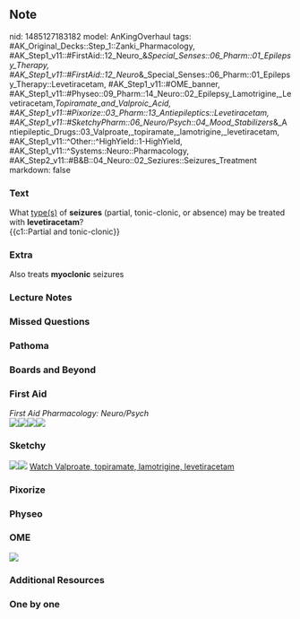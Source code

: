 ## Note
nid: 1485127183182
model: AnKingOverhaul
tags: #AK_Original_Decks::Step_1::Zanki_Pharmacology, #AK_Step1_v11::#FirstAid::12_Neuro_&_Special_Senses::06_Pharm::01_Epilepsy_Therapy, #AK_Step1_v11::#FirstAid::12_Neuro_&_Special_Senses::06_Pharm::01_Epilepsy_Therapy::Levetiracetam, #AK_Step1_v11::#OME_banner, #AK_Step1_v11::#Physeo::09_Pharm::14_Neuro::02_Epilepsy_Lamotrigine,_Levetiracetam,_Topiramate_and_Valproic_Acid, #AK_Step1_v11::#Pixorize::03_Pharm::13_Antiepileptics::Levetiracetam, #AK_Step1_v11::#SketchyPharm::06_Neuro/Psych::04_Mood_Stabilizers_&_Antiepileptic_Drugs::03_Valproate,_topiramate,_lamotrigine,_levetiracetam, #AK_Step1_v11::^Other::^HighYield::1-HighYield, #AK_Step1_v11::^Systems::Neuro::Pharmacology, #AK_Step2_v11::#B&B::04_Neuro::02_Seziures::Seizures_Treatment
markdown: false

### Text
<div>
  What <u>type(s)</u> of <b>seizures</b> (partial, tonic-clonic, or
  absence) may be treated with <b>levetiracetam</b>?
</div>
<div>
  <div>
    {{c1::Partial and tonic-clonic}}
  </div>
</div>

### Extra
Also treats <b>myoclonic</b> seizures

### Lecture Notes


### Missed Questions


### Pathoma


### Boards and Beyond


### First Aid
<div>
  <i>First Aid Pharmacology: Neuro/Psych</i>
</div><img src="paste-63204738727939.jpg"><img src=
"paste-60975650701315.jpg"><img src=
"paste-688547682058243.jpg"><img src="paste-69569880260611.jpg">

### Sketchy
<img src=
"paste-eff1a5a949714dae040fb9b2e9fa9e67a02afcd7.png"><img src=
"paste-55d686b206f5622642ce66951cd5a79b0161ced5.png"> <a href=
"https://dashboard.sketchy.com/study/medical/courses/medical-pharmacology/units/medical-pharmacology-neuro-psych/videos/medical-pharmacology-neuropsych-mood-stabilizers-and-antiepileptic-drugs-valproate-topiramate-lamotrigine-levetiracetam-brivaracetam?utm_source=anki&utm_medium=partnership&utm_campaign=february_update&utm_content=medical">
Watch Valproate, topiramate, lamotrigine, levetiracetam</a>

### Pixorize


### Physeo


### OME
<div class="ome-widget">
  <a href="https://onlinemeded.org?ref=anki"><img src=
  "_OME_AnkiFlashcards_General_3.png"></a>
</div>

### Additional Resources


### One by one

